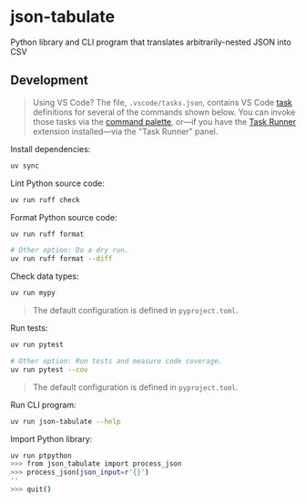 # json-tabulate

Python library and CLI program that translates arbitrarily-nested JSON into CSV

## Development

> Using VS Code? The file, `.vscode/tasks.json`, contains VS Code [task](https://code.visualstudio.com/docs/debugtest/tasks) definitions for several of the commands shown below. You can invoke those tasks via the [command palette](https://code.visualstudio.com/api/ux-guidelines/command-palette), or—if you have the [Task Runner](https://marketplace.visualstudio.com/items?itemName=SanaAjani.taskrunnercode) extension installed—via the "Task Runner" panel.

Install dependencies:

```sh
uv sync
```

Lint Python source code:

```sh
uv run ruff check
```

Format Python source code:

```sh
uv run ruff format

# Other option: Do a dry run.
uv run ruff format --diff
```

Check data types:

```sh
uv run mypy
```

> The default configuration is defined in `pyproject.toml`.

Run tests:

```sh
uv run pytest

# Other option: Run tests and measure code coverage.
uv run pytest --cov
```

> The default configuration is defined in `pyproject.toml`.

Run CLI program:

```sh
uv run json-tabulate --help
```

Import Python library:

```sh
uv run ptpython
>>> from json_tabulate import process_json
>>> process_json(json_input=r'{}')
''
>>> quit()
```
